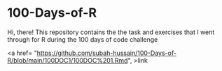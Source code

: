# 100-Days-of-R
Hi, there! This repository contains the the task and exercises that I went through for R during the 100 days of code challenge

<a href= "https://github.com/subah-hussain/100-Days-of-R/blob/main/100DOC1/100DOC%201.Rmd", >link </a>
